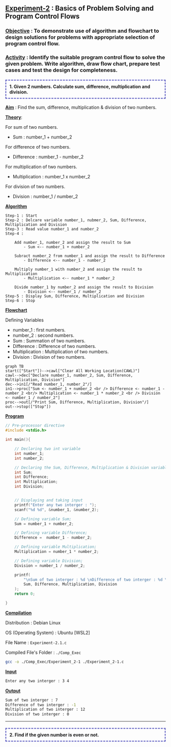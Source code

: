 ## <u>Experiment-2</u> : Basics of Problem Solving and Program Control Flows


### <u>Objective</u> : To demonstrate use of algorithm and flowchart to design solutions for problems with appropriate selection of program control flow.

### <u>Activity</u> : Identify the suitable program control flow to solve the given problem. Write algorithm, draw flow chart, prepare test cases and test the design for completeness.

<h4 style="border: 3px; border-color: #6f6fc8; border-style: dashed; padding:10px;">1. Given 2 numbers. Calculate sum, difference, multiplication and division.</h4>

**<u>Aim</u>** : Find the sum, difference, multiplication & division of two numbers.

**<u>Theory</u>**:

For sum of two numbers.
- Sum : number_1 + number_2

For difference of two numbers.
- Difference : number_1 - number_2

For multiplication of two numbers.
- Multiplication : number_1 x number_2

For division of two numbers.
- Division : number_1 / number_2

**<u>Algorithm</u>**

```algo
Step-1 : Start
Step-2 : Delcare variable number_1, nubmer_2, Sum, Difference, Multiplication and Division
Step-3 : Read value number_1 and number_2
Step-4 :

	Add number_1, number_2 and assign the result to Sum
		- Sum <-- number_1 + number_2

	Subract number_2 from number_1 and assign the result to Difference
		- Difference <-- number_1 - number_2

	Multiply number_1 with number_2 and assign the result to Multiplication
		- Multiplication <-- number_1 * number_2

	Divide number_1 by number_2 and assign the result to Division
		- Division <-- number_1 / number_2
Step-5 : Display Sum, Difference, Multiplication and Division
Step-6 : Stop
```


**<u>Flowchart</u>**

Defining Variables

- number_1 : first numbers.
- number_2 : second numbers.
- Sum : Summation of two numbers.
- Difference : Difference of two numbers.
- Multiplication : Multiplication of two numbers.
- Division : Division of two numbers.

```mermaid
graph TB
start(["Start"])-->cawl["Clear All Working Location(CAWL)"]
cawl-->dec["Declare number_1, number_2, Sum, Difference, Multiplication, Division"]
dec-->in1[/"Read number_1, number_2"/]
in1-->proc["Sum <- number_1 + number_2 <br /> Difference <- number_1 - number_2 <br/> Multiplication <- number_1 * number_2 <br /> Division <- number_1 / number_2"]
proc-->out[/"Print Sum, Difference, Multiplication, Division"/]
out-->stop(["Stop"])
```

**<u>Program</u>**

```c
// Pre-processor directive
#include <stdio.h>

int main(){

    // Declaring two int variable
    int number_1;
    int number_2;

    // Declaring the Sum, Difference, Multiplication & Division variable
    int Sum;
    int Difference;
    int Multiplication;
    int Division;


    // Displaying and taking input
    printf("Enter any two interger : ");
    scanf("%d %d", &number_1, &number_2);

    // Defining variable Sum;
    Sum = number_1 + number_2;

    // Defining variable Difference;
    Difference =  number_1 - number_2;

    // Defining variable Multiplication;
    Multiplication = number_1 * number_2;

    // Defining variable Division;
    Division = number_1 / number_2;

    printf(
        "\nSum of two interger : %d \nDifference of two interger : %d \nMultiplication of two interger : %d \nDivision of two interger : %d",
        Sum, Difference, Multiplication, Division
    );
    return 0;

}
```

**<u>Compilation</u>**

Distribution : Debian Linux

OS (Operating System) : Ubuntu \[WSL2\]

File Name : `Experiment-2.1.c`

Compiled File's Folder :  `./Comp_Exec`

```sh
gcc -o ./Comp_Exec/Experiment_2-1 ./Experiment_2-1.c
```

**<u>Input</u>**

```sh
Enter any two interger : 3 4
```

**<u>Output</u>**

```sh
Sum of two interger : 7
Difference of two interger : -1
Multiplication of two interger : 12
Division of two interger : 0
```

---

<h4 style="border: 3px; border-color: #6f6fc8; border-style: dashed; padding:10px;">2. Find if the given number is even or not.</h4>

